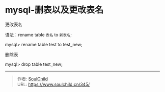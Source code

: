 # mysql-删表以及更改表名

<!--more-->
更改表名

语法：rename table `表名` to `新表名`;

mysql&gt; rename table test to test_new;

删除表

mysql&gt; drop table test_new;


---

> 作者: [SoulChild](https://www.soulchild.cn)  
> URL: https://www.soulchild.cn/345/  

